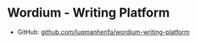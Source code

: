 # Wordium - Writing Platform

- GitHub: [github.com/luqmanherifa/wordium-writing-platform](https://github.com/luqmanherifa/wordium-writing-platform)